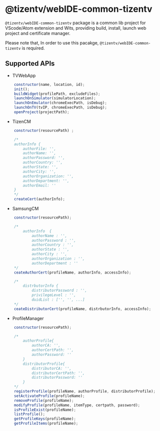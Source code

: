 # @tizentv/webIDE-common-tizentv
`@tizentv/webIDE-common-tizentv` package is a common lib project for VScode/Atom extension and Wits, providing build, install, launch web project and certificate manager.

Please note that, In order to use this pacakge, `@tizentv/webIDE-common-tizentv` is required.

## Supported APIs
-   TVWebApp

```js
    constructor(name, location, id);
    init();
    buildWidget(profilePath, excludeFiles);
    launchOnSimulator(simulatorLocation);
    launchOnEmulator(chromeExecPath, isDebug);
    launchOnTV(tvIP, chromeExecPath, isDebug);
    openProject(projectPath);
```

-   TizenCM

```js
    constructor(resourcePath) ;

    /*
    authorInfo {
        authorFile: '',
        authorName: '',
        authorPassword: '',
        authorCountry: '',
        authorState: '',
        authorCity: '',
        authorOrganization: '',
        authorDepartment: '',
        authorEmail: ''
    }
    */
    createCert(authorInfo);
```

-   SamsungCM

```js
    constructor(resourcePath);

    /*
        authorInfo  {
            authorName : '',
            authorPassword : '',
            authorCountry : '',
            authorState : '',
            authorCity : '',
            authorOrganization : '',
            authorDepartment : ''
    */
    ceateAuthorCert(profileName, authorInfo, accessInfo);

    /*
        distrbutorInfo {
            distributorPassword : '',
            privilegeLevel : '',
            duidList : ['', '', ...]
    */
    ceateDistributorCert(profileName, distrbutorInfo, accessInfo);
```

-   ProfileManager

```js
    constructor(resourcePath);

    /*
        authorProfile{
            authorCA: '',
            authorCertPath: '',
            authorPassword: ''
        }
        distributorProfile{
            distributorCA: '',
            distributorCertPath: '',
            distributorPassword: ''
        }
    */
    registerProfile(profileName, authorProfile, distributorProfile);
    setActivateProfile(profileName);
    removeProfile(profileName);
    modifyProfile(profileName, itemType, certpath, password);
    isProfileExist(profileName);
    listProfile();
    getProfileKeys(profileName);
    getProfileItems(profileName);
```
